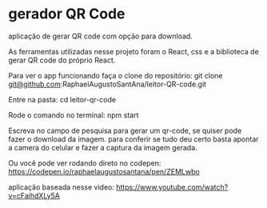 # gerador QR Code

aplicação de gerar QR code com opção para download.

As ferramentas utilizadas nesse projeto foram o React, css e a biblioteca de gerar QR code do próprio React.

Para ver o app funcionando faça o clone do repositório: git clone git@github.com:RaphaelAugustoSantAna/leitor-QR-code.git

Entre na pasta: cd leitor-qr-code

Rode o comando no terminal: npm start

Escreva no campo de pesquisa para gerar um qr-code, se quiser pode fazer o download da imagem.
para conferir se tudo deu certo basta apontar a camera do celular e fazer a captura da imagem gerada.

Ou você pode ver rodando direto no codepen: https://codepen.io/raphaelaugustosantana/pen/ZEMLwbo

aplicação baseada nesse video: https://www.youtube.com/watch?v=cFaihdXLy5A
